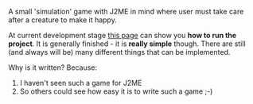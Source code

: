 A small 'simulation' game with J2ME in mind where user must take care after a creature to make it happy.

At current development stage [this page](CompileRun.md) can show you **how to run the project**. It is generally finished - it is **really simple** though. There are still (and always will be) many different things that can be implemented.

Why is it written? Because:
  1. I haven't seen such a game for J2ME
  1. So others could see how easy it is to write such a game ;-)